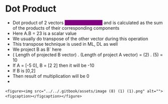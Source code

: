 # Dot Product

* Dot product of 2 vectors <mark style="color:purple;background-color:purple;">**results in a scalar**</mark> and is calculated as the sum of the products of their corresponding components
* Here A.B = 23 is a scalar value
* We usually do transpose of the other vector during this operation
* This transpose technique is used in ML, DL as well
* We project B as B\` here
* ( Length of projected B vector) . (Length of project A vector) = (2) . (5) = 10
* If A = \[-5 0], B = \[2 2] then it will be -10
* If B is \[0,2]
* Then result of multiplication will be 0
*

    <figure><img src="../../.gitbook/assets/image (8) (1) (1).png" alt=""><figcaption></figcaption></figure>
